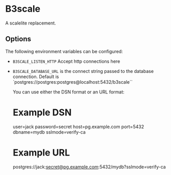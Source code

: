 # B3scale

A scalelite replacement.

## Options

The following environment variables can be configured:

 * `B3SCALE_LISTEN_HTTP` Accept http connections here

 * `B3SCALE_DATABASE_URL` is the connect string passed to the
    database connection.  Default is `postgres://postgres:postgres@localhost:5432/b3scale``

    You can use either the DSN format or an URL format:

    # Example DSN
    user=jack password=secret host=pg.example.com port=5432 dbname=mydb sslmode=verify-ca

    # Example URL
    postgres://jack:secret@pg.example.com:5432/mydb?sslmode=verify-ca



